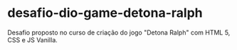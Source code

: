 # desafio-dio-game-detona-ralph
Desafio proposto no curso de criação do jogo "Detona Ralph" com HTML 5, CSS e JS Vanilla.
